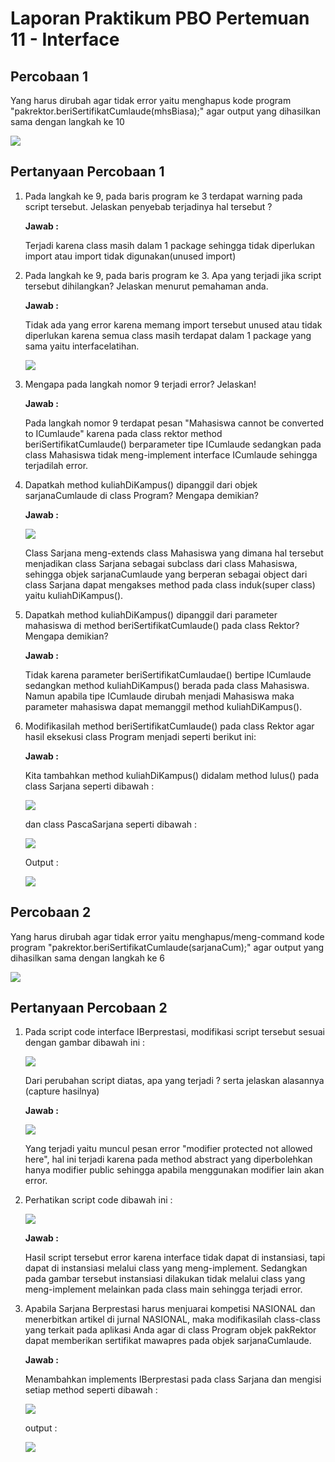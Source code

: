 # Laporan Praktikum PBO Pertemuan 11 - Interface
## Percobaan 1
Yang harus dirubah agar tidak error yaitu menghapus kode program "pakrektor.beriSertifikatCumlaude(mhsBiasa);" agar output yang dihasilkan sama dengan langkah ke 10 


![](img/perbaiki1.jpg)


## Pertanyaan Percobaan 1
1. Pada langkah ke 9, pada baris program ke 3 terdapat warning pada script tersebut.
Jelaskan penyebab terjadinya hal tersebut ?

    **Jawab :**

    Terjadi karena class masih dalam 1 package sehingga tidak diperlukan import atau import tidak digunakan(unused import)

2. Pada langkah ke 9, pada baris program ke 3. Apa yang terjadi jika script tersebut
dihilangkan? Jelaskan menurut pemahaman anda.

    **Jawab :**

    Tidak ada yang error karena memang import tersebut unused atau tidak diperlukan karena semua class masih terdapat dalam 1 package yang sama yaitu interfacelatihan.


    ![](img/jwb02.jpg)


3. Mengapa pada langkah nomor 9 terjadi error? Jelaskan!

    **Jawab :**

    Pada langkah nomor 9 terdapat pesan "Mahasiswa cannot be converted to ICumlaude" karena pada class rektor method beriSertifikatCumlaude() berparameter tipe ICumlaude sedangkan pada class Mahasiswa tidak meng-implement interface ICumlaude sehingga terjadilah error.

4. Dapatkah method kuliahDiKampus() dipanggil dari objek sarjanaCumlaude di class
Program? Mengapa demikian?

    **Jawab :**


    ![](img/kuliah.jpg)


    Class Sarjana meng-extends class Mahasiswa yang dimana hal tersebut menjadikan class Sarjana sebagai subclass dari class Mahasiswa, sehingga objek sarjanaCumlaude yang berperan sebagai object dari class Sarjana dapat mengakses method pada class induk(super class) yaitu kuliahDiKampus().

5. Dapatkah method kuliahDiKampus() dipanggil dari parameter mahasiswa di method
beriSertifikatCumlaude() pada class Rektor? Mengapa demikian?

    **Jawab :**

    Tidak karena parameter beriSertifikatCumlaudae() bertipe ICumlaude sedangkan method kuliahDiKampus() berada pada class Mahasiswa. Namun apabila tipe ICumlaude dirubah menjadi Mahasiswa maka parameter mahasiswa dapat memanggil method kuliahDiKampus().

6.  Modifikasilah method beriSertifikatCumlaude() pada class Rektor agar hasil eksekusi
class Program menjadi seperti berikut ini: 

    **Jawab :**

    Kita tambahkan method kuliahDiKampus() didalam method lulus() pada class Sarjana seperti dibawah :


    ![](img/tambah.jpg)


    dan class PascaSarjana seperti dibawah : 


    ![](img/tambah2.jpg)


    Output : 


    ![](img/output.jpg)


## Percobaan 2
Yang harus dirubah agar tidak error yaitu menghapus/meng-command kode program "pakrektor.beriSertifikatCumlaude(sarjanaCum);" agar output yang dihasilkan sama dengan langkah ke 6


![](img/perbaiki.jpg)


## Pertanyaan Percobaan 2
1. Pada script code interface IBerprestasi, modifikasi script tersebut sesuai dengan gambar
dibawah ini :


    ![](img/soal1.jpg)


    Dari perubahan script diatas, apa yang terjadi ? serta jelaskan alasannya (capture hasilnya)

    **Jawab :**
    
    
    ![](img/error.jpg)


    Yang terjadi yaitu muncul pesan error "modifier protected not allowed here", hal ini terjadi karena pada method abstract yang diperbolehkan hanya modifier public sehingga apabila menggunakan modifier lain akan error.

2.  Perhatikan script code dibawah ini :


    ![](img/soal2.jpg)


    **Jawab :**

    Hasil script tersebut error karena interface tidak dapat di instansiasi, tapi dapat di instansiasi melalui class yang meng-implement. Sedangkan pada gambar tersebut instansiasi dilakukan tidak melalui class yang meng-implement melainkan pada class main sehingga terjadi error.

3. Apabila Sarjana Berprestasi harus menjuarai kompetisi NASIONAL dan
menerbitkan artikel di jurnal NASIONAL, maka modifikasilah class-class yang terkait
pada aplikasi Anda agar di class Program objek pakRektor dapat memberikan sertifikat
mawapres pada objek sarjanaCumlaude.

    **Jawab :**

    Menambahkan implements IBerprestasi pada class Sarjana dan mengisi setiap method seperti dibawah :


    ![](img/sarjana.jpg)


    output :


    ![](img/jwb3.jpg)